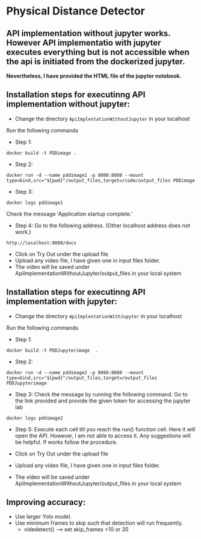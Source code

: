 # Physical Distance Detector

## API implementation without jupyter works. However API implementatio with jupyter executes everything but is not accessible when the api is initiated from the dockerized jupyter. 

**Nevertheless, I have provided the HTML file of the jupyter notebook.**

## Installation steps for executinng API implementation without jupyter:

- Change the directory ```ApiImplentationWithoutJupyter``` in your localhost 

Run the following commands

- Step 1:
```
docker build -t PDDimage . 
```
- Step 2:
```
docker run -d --name pddimage1 -p 8080:8080 --mount type=bind,src="${pwd}"/output_files,target=/code/output_files PDDimage 

```
- Step 3:
```
docker logs pddimage1 
```
Check the message 'Application startup complete.'

- Step 4: Go to the following address. (Other localhost address does not work.)

```
http://localhost:8080/docs 
```

-  Click on Try Out under the upload file
-  Upload any video file, I have given one in input files folder.
-  The video will be saved under ApiImplementationWithoutJupyter/output_files in your local system


## Installation steps for executinng API implementation with jupyter:

- Change the directory ```ApiImplentationWithJupyter``` in your localhost 

Run the following commands

- Step 1:
```
docker build -t PDDJupyterimage  . 
```
- Step 2:
```
docker run -d --name pddimage2 -p 8080:8080 --mount type=bind,src="${pwd}"/output_files,target=/output_files PDDJupyterimage  

```
- Step 3: Check the message by running the following command. Go to the link provided and provide the given token  for accessing the jupyter lab

```
docker logs pddimage2 
```

- Step 5: Execute each cell till you reach the run() function cell. Here it will open the API. However, I am not able to access it. Any suggestions will be helpful. If works follow the procedure.
  
-  Click on Try Out under the upload file
-  Upload any video file, I have given one in input files folder.
-  The video will be saved under ApiImplementationWithoutJupyter/output_files in your local system


## Improving accuracy:

- Use larger Yolo model.
- Use minimum frames to skip such that detection will run frequently. 
	- videdetect() --> set skip_frames =10 or 20


